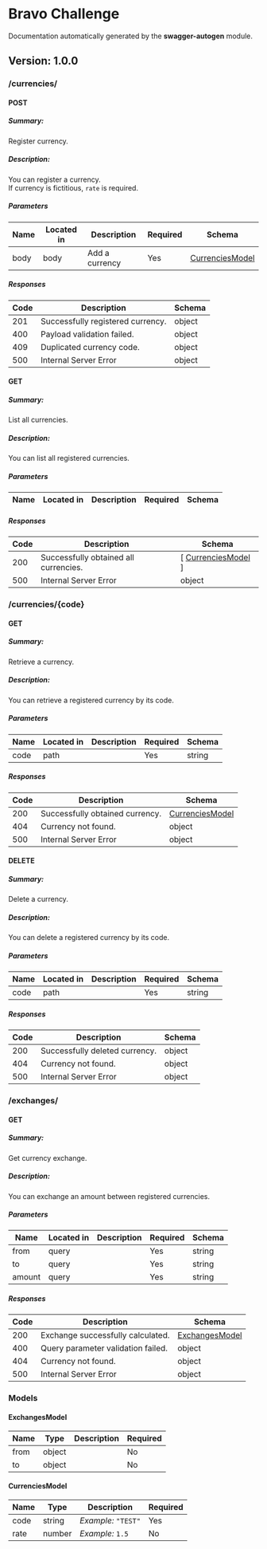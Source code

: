 # Bravo Challenge
Documentation automatically generated by the <b>swagger-autogen</b> module.

## Version: 1.0.0

### /currencies/

#### POST
##### Summary:

Register currency.

##### Description:

You can register a currency.  <br>If currency is fictitious, `rate` is required.

##### Parameters

| Name | Located in | Description | Required | Schema |
| ---- | ---------- | ----------- | -------- | ---- |
| body | body | Add a currency | Yes | [CurrenciesModel](#currenciesmodel) |

##### Responses

| Code | Description | Schema |
| ---- | ----------- | ------ |
| 201 | Successfully registered currency. | object |
| 400 | Payload validation failed. | object |
| 409 | Duplicated currency code. | object |
| 500 | Internal Server Error | object |

#### GET
##### Summary:

List all currencies.

##### Description:

You can list all registered currencies.

##### Parameters

| Name | Located in | Description | Required | Schema |
| ---- | ---------- | ----------- | -------- | ---- |

##### Responses

| Code | Description | Schema |
| ---- | ----------- | ------ |
| 200 | Successfully obtained all currencies. | [ [CurrenciesModel](#currenciesmodel) ] |
| 500 | Internal Server Error | object |

### /currencies/{code}

#### GET
##### Summary:

Retrieve a currency.

##### Description:

You can retrieve a registered currency by its code.

##### Parameters

| Name | Located in | Description | Required | Schema |
| ---- | ---------- | ----------- | -------- | ---- |
| code | path |  | Yes | string |

##### Responses

| Code | Description | Schema |
| ---- | ----------- | ------ |
| 200 | Successfully obtained currency. | [CurrenciesModel](#currenciesmodel) |
| 404 | Currency not found. | object |
| 500 | Internal Server Error | object |

#### DELETE
##### Summary:

Delete a currency.

##### Description:

You can delete a registered currency by its code.

##### Parameters

| Name | Located in | Description | Required | Schema |
| ---- | ---------- | ----------- | -------- | ---- |
| code | path |  | Yes | string |

##### Responses

| Code | Description | Schema |
| ---- | ----------- | ------ |
| 200 | Successfully deleted currency. | object |
| 404 | Currency not found. | object |
| 500 | Internal Server Error | object |

### /exchanges/

#### GET
##### Summary:

Get currency exchange.

##### Description:

You can exchange an amount between registered currencies.

##### Parameters

| Name | Located in | Description | Required | Schema |
| ---- | ---------- | ----------- | -------- | ---- |
| from | query |  | Yes | string |
| to | query |  | Yes | string |
| amount | query |  | Yes | string |

##### Responses

| Code | Description | Schema |
| ---- | ----------- | ------ |
| 200 | Exchange successfully calculated. | [ExchangesModel](#exchangesmodel) |
| 400 | Query parameter validation failed. | object |
| 404 | Currency not found. | object |
| 500 | Internal Server Error | object |

### Models


#### ExchangesModel

| Name | Type | Description | Required |
| ---- | ---- | ----------- | -------- |
| from | object |  | No |
| to | object |  | No |

#### CurrenciesModel

| Name | Type | Description | Required |
| ---- | ---- | ----------- | -------- |
| code | string | _Example:_ `"TEST"` | Yes |
| rate | number | _Example:_ `1.5` | No |